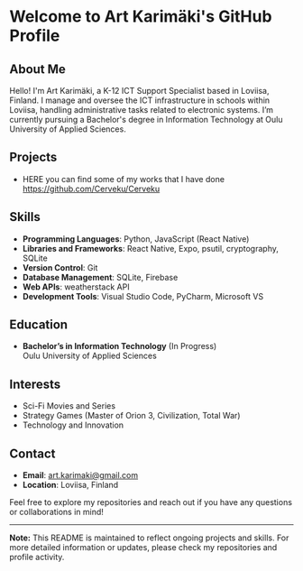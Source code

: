 # Welcome to Art Karimäki's GitHub Profile

## About Me

Hello! I'm Art Karimäki, a K-12 ICT Support Specialist based in Loviisa, Finland. I manage and oversee the ICT infrastructure in schools within Loviisa, handling administrative tasks related to electronic systems. I’m currently pursuing a Bachelor's degree in Information Technology at Oulu University of Applied Sciences.

## Projects

- HERE you can find some of my works that I have done https://github.com/Cerveku/Cerveku

## Skills

- **Programming Languages**: Python, JavaScript (React Native)
- **Libraries and Frameworks**: React Native, Expo, psutil, cryptography, SQLite
- **Version Control**: Git
- **Database Management**: SQLite, Firebase
- **Web APIs**: weatherstack API
- **Development Tools**: Visual Studio Code, PyCharm, Microsoft VS

## Education

- **Bachelor’s in Information Technology** (In Progress)  
  Oulu University of Applied Sciences

## Interests

- Sci-Fi Movies and Series
- Strategy Games (Master of Orion 3, Civilization, Total War)
- Technology and Innovation

## Contact

- **Email**: [art.karimaki@gmail.com](mailto:art.karimaki@gmail.com)
- **Location**: Loviisa, Finland

Feel free to explore my repositories and reach out if you have any questions or collaborations in mind!

---

**Note:** This README is maintained to reflect ongoing projects and skills. For more detailed information or updates, please check my repositories and profile activity.
